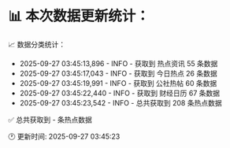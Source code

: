 📊 本次数据更新统计：
==========================

📈 数据分类统计：
- 2025-09-27 03:45:13,896 - INFO - 获取到 热点资讯 55 条数据
- 2025-09-27 03:45:17,043 - INFO - 获取到 今日热点 26 条数据
- 2025-09-27 03:45:19,991 - INFO - 获取到 公社热帖 60 条数据
- 2025-09-27 03:45:22,440 - INFO - 获取到 财经日历 67 条数据
- 2025-09-27 03:45:23,542 - INFO - 总共获取到 208 条热点数据

✅ 总共获取到 - 条热点数据

🕐 更新时间: 2025-09-27 03:45:23
